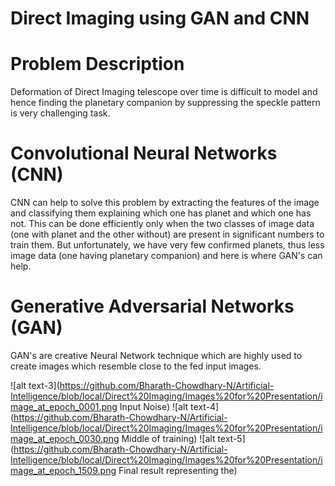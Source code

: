 # Direct Imaging using GAN and CNN

# Problem Description

   Deformation of Direct Imaging telescope over time is difficult to model and hence finding the planetary companion by suppressing the speckle pattern is very challenging task. 

# Convolutional Neural Networks (CNN)

   CNN can help to solve this problem by extracting the features of the image and classifying them explaining which one has planet and which one has not. This can be done efficiently only when the two classes of image data (one with planet and the other without) are present in significant numbers to train them. But unfortunately, we have very few confirmed planets, thus less image data (one having planetary companion) and here is where GAN's can help.

# Generative Adversarial Networks (GAN)

  GAN's are creative Neural Network technique which are highly used to create images which resemble close to the fed input images.

![alt text-3](https://github.com/Bharath-Chowdhary-N/Artificial-Intelligence/blob/local/Direct%20Imaging/Images%20for%20Presentation/image_at_epoch_0001.png Input Noise) ![alt text-4](https://github.com/Bharath-Chowdhary-N/Artificial-Intelligence/blob/local/Direct%20Imaging/Images%20for%20Presentation/image_at_epoch_0030.png Middle of training) ![alt text-5](https://github.com/Bharath-Chowdhary-N/Artificial-Intelligence/blob/local/Direct%20Imaging/Images%20for%20Presentation/image_at_epoch_1509.png Final result representing the)

   

